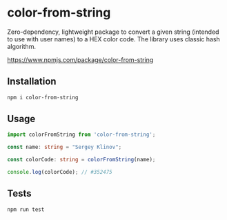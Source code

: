 # color-from-string

Zero-dependency, lightweight package to convert a given string (intended to use with user names) to a HEX color code.
The library uses classic hash algorithm.

https://www.npmjs.com/package/color-from-string

## Installation 
```bash
npm i color-from-string
```

## Usage

```typescript
import colorFromString from 'color-from-string';

const name: string = "Sergey Klinov";

const colorCode: string = colorFromString(name);

console.log(colorCode); // #352475
```

## Tests

```bash
npm run test
```